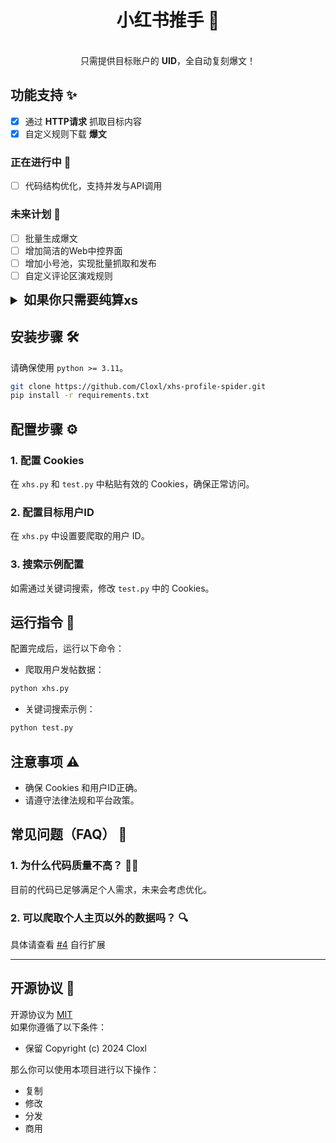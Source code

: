 <div align="center">
<h1 align="center">小红书推手 📄</h1>
<br>
只需提供目标账户的 <b>UID</b>，全自动复刻爆文！
<br>
</div>

## 功能支持 ✨

- [x] 通过 **HTTP请求** 抓取目标内容
- [x] 自定义规则下载 **爆文**

### 正在进行中 🚀
- [ ] 代码结构优化，支持并发与API调用

### 未来计划 📅

- [ ] 批量生成爆文
- [ ] 增加简洁的Web中控界面
- [ ] 增加小号池，实现批量抓取和发布
- [ ] 自定义评论区演戏规则

<details>
    <summary  style="font-size: 20px; font-weight: bold;">如果你只需要纯算xs</summary>

1. 下载 [xs_encrypt.py](https://github.com/Cloxl/xhs-profile-spider/blob/master/encrypt/xs_encrypt.py)
2. 导入 `EncryptHelper` 类，并调用其方法计算 `xs`  

```python  
from xs_encrypt import XsEncrypt 

XsEncrypt.encrypt_xs(url: str, a1: str, ts: str)
```  

- `url`: url去掉host后的字符串，例如：`/api/sns/web/v1/user_posted?num=?&cursor=?&user_id=?&image_formats=?`
- `a1`: Cookies中的a1
- `ts`: 毫秒时间戳(13位数字)  
具体请查看 [#4](https://github.com/Cloxl/xhs-profile-spider/issues/4) 自行扩展
</details>

## 安装步骤 🛠️

请确保使用 `python >= 3.11`。

```bash
git clone https://github.com/Cloxl/xhs-profile-spider.git
pip install -r requirements.txt
```

## 配置步骤 ⚙️

### 1. 配置 Cookies

在 `xhs.py` 和 `test.py` 中粘贴有效的 Cookies，确保正常访问。

### 2. 配置目标用户ID

在 `xhs.py` 中设置要爬取的用户 ID。

### 3. 搜索示例配置

如需通过关键词搜索，修改 `test.py` 中的 Cookies。

## 运行指令 🚀

配置完成后，运行以下命令：

- 爬取用户发帖数据：
```bash
python xhs.py
```

- 关键词搜索示例：
```bash
python test.py
```

## 注意事项 ⚠️

- 确保 Cookies 和用户ID正确。
- 请遵守法律法规和平台政策。

## 常见问题（FAQ） 💬

### 1. 为什么代码质量不高？ 🤷‍♂️

目前的代码已足够满足个人需求，未来会考虑优化。

### 2. 可以爬取个人主页以外的数据吗？ 🔍

具体请查看 [#4](https://github.com/Cloxl/xhs-profile-spider/issues/4) 自行扩展

---
## 开源协议 📝

开源协议为 [MIT](https://github.com/Cloxl/xhs-profile-spider/blob/master/LICENSE)  
如果你遵循了以下条件：
- 保留 Copyright (c) 2024 Cloxl

那么你可以使用本项目进行以下操作：
- 复制
- 修改
- 分发
- 商用